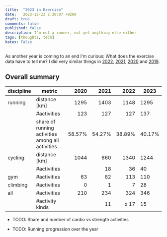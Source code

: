 ```yaml
---
title:  "2023 in Exercise"
date:   2023-12-23 2:38:07 +0200
draft: true
comments: false
published: false
description: I'm not a runner, not yet anything else either
tags: [thoughts, tech]
katex: False
---
```


As another year is coming to an end I'm curious: What does the
exercise data have to tell me? I did very similar things in
[2022](https://kevinkle.in/posts/2022-12-27-2022_running/),
[2021](https://kevinkle.in/posts/2021-12-27-2021_running/),
[2020](https://kevinkle.in/posts/2020-12-27-2020_running/) and
[2019](https://kevinkle.in/posts/2019-12-26-2019_running/).


## Overall summary

| discipline | metric                                           |   2020 |   2021 |   2022 | 2023   |
|------------|--------------------------------------------------|-------:|-------:|-------:|--------|
| running    | distance [km]                                    |   1295 |   1403 |   1148 | 1295   |
|            | #activities                                      |    123 |    127 |    127 | 137    |
|            | share of running activities among all activities | 58.57% | 54.27% | 38.89% | 40.17% |
| cycling    | distance [km]                                    |   1044 |    660 |   1340 | 1244   |
|            | #activities                                      |        |     18 |     36 | 40     |
| gym        | #activities                                      |     63 |     82 |    113 | 110    |
| climbing   | #activities                                      |      0 |      1 |      7 | 28     |
| all        | #activities                                      |    210 |    234 |    324 | 346    |
|            | #activity kinds                                  |        |     11 | x    17 | 15     |



* TODO: Share and number of cardio vs strength activities

* TODO: Running progression over the year
